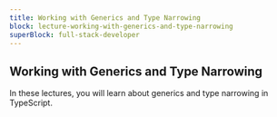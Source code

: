 ```yaml
---
title: Working with Generics and Type Narrowing
block: lecture-working-with-generics-and-type-narrowing
superBlock: full-stack-developer
---
```


## Working with Generics and Type Narrowing

In these lectures, you will learn about generics and type narrowing in TypeScript.
